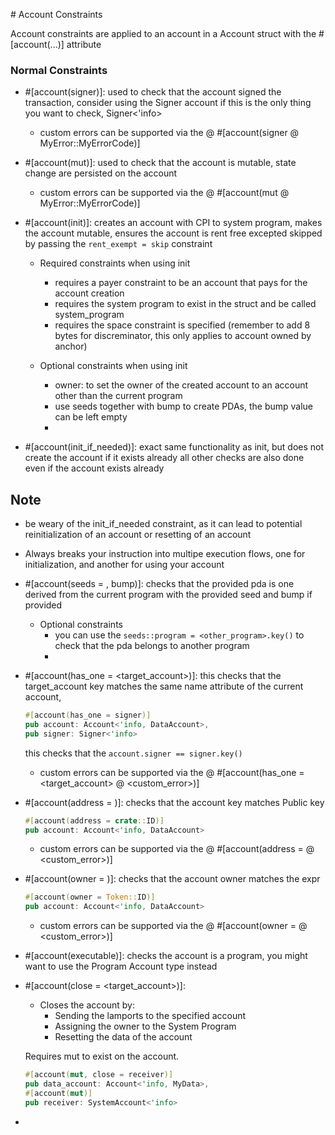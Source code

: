 # Account Constraints

Account constraints are applied to an account in a Account struct with the #[account(...)] attribute

### Normal Constraints
- #[account(signer)]: used to check that the account signed the transaction, consider using the Signer account
  if this is the only thing you want to check, Signer<'info>
  - custom errors can be supported via the @
    #[account(signer @ MyError::MyErrorCode)]

- #[account(mut)]: used to check that the account is mutable, state change are persisted on the account
  - custom errors can be supported via the @
    #[account(mut @ MyError::MyErrorCode)]

- #[account(init)]: creates an account with CPI to system program, makes the account mutable, ensures the account is rent free
  excepted skipped by passing the ```rent_exempt = skip``` constraint

  - Required constraints when using init
    - requires a payer constraint to be an account that pays for the account creation
    - requires the system program to exist in the struct and be called system_program
    - requires the space constraint is specified (remember to add 8 bytes for discreminator, this only applies to account owned by anchor)

  - Optional constraints when using init
    - owner: to set the owner of the created account to an account other than the current program
    - use seeds together with bump to create PDAs, the bump value can be left empty
    - 

- #[account(init_if_needed)]: exact same functionality as init, but does not create the account if it exists already
  all other checks are also done even if the account exists already

## Note
- be weary of the init_if_needed constraint, as it can lead to potential reinitialization of an account or resetting of an account
- Always breaks your instruction into multipe execution flows, one for initialization, and another for using your account


- #[account(seeds = <seeds>, bump)]: checks that the provided pda is one derived from the current program with the provided seed and bump if provided

  - Optional constraints
    - you can use the ```seeds::program = <other_program>.key()``` to check that the pda belongs to another program
    - 

- #[account(has_one = <target_account>)]: this checks that the target_account key matches the same name attribute of the current account,
   
   ```rust
   #[account(has_one = signer)]
   pub account: Account<'info, DataAccount>,
   pub signer: Signer<'info>
   ```

   this checks that the ```account.signer == signer.key()```

   - custom errors can be supported via the @
    #[account(has_one = <target_account> @ <custom_error>)]

- #[account(address = <expr>)]: checks that the account key matches Public key
  
  ```rust
  #[account(address = crate::ID)]
  pub account: Account<'info, DataAccount>
  ```

  - custom errors can be supported via the @
    #[account(address = <expr> @ <custom_error>)]

- #[account(owner = <expr>)]: checks that the account owner matches the expr

  ```rust
  #[account(owner = Token::ID)]
  pub account: Account<'info, DataAccount>
  ```

  - custom errors can be supported via the @
    #[account(owner = <expr> @ <custom_error>)]


- #[account(executable)]: checks the account is a program, you might want to use the Program Account type instead

- #[account(close = <target_account>)]:
  - Closes the account by:
    - Sending the lamports to the specified account
    - Assigning the owner to the System Program
    - Resetting the data of the account

  Requires mut to exist on the account.
   
  ```rust
  #[account(mut, close = receiver)]
  pub data_account: Account<'info, MyData>,
  #[account(mut)]
  pub receiver: SystemAccount<'info>
  ```

- 
